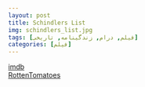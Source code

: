 ```yaml
---
layout: post
title: Schindlers List
img: schindlers_list.jpg
tags: [فیلم, درام, زندگینامه, تاریخی]
categories: [فیلم]
---
```


[imdb](https://www.imdb.com/title/tt0108052/)  
[RottenTomatoes](https://www.rottentomatoes.com/m/schindlers_list)
